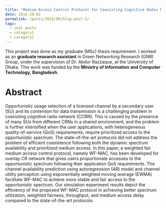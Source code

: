 ```yaml
---
title: 'Medium Access Control Protocol for Coexisting Cognitive Radio Networks'
date: 2016-10-02
permalink: /posts/2016/08/blog-post-2/
tags:
  - cool posts
  - category1
  - category2
---
```


This project was done as my graduate (MSc) thesis requirement. I worked as an **graduate research assistant** in Green Networking Research (GNR) Group, under the supervision of Dr. Abdur Razzaque, at the University of Dhaka. This work was funded by the **Ministry of Information and Computer Technology, Bangladesh**.

Abstract
======
Opportunistic usage selection of a licensed channel by a secondary user (SU) and its contention for data transmission is a challenging problem in coexisting cognitive radio network (CCRN). This is caused by the presence of many SUs from different CRNs in a shared environment, and the problem is further intensified when the user applications, with heterogeneous quality-of-service (QoS) requirements, require prioritized access to the opportunistic spectrum. The state-of-the-art protocols did not address the problem of efficient coexistence following both the dynamic spectrum availability and prioritized medium access. In this paper, a weighted fair medium access control protocol, namely WF-MAC, has been developed for overlay CR network that gives users proportionate accesses to the opportunistic spectrum following their application QoS requirements. The channel availability prediction using autoregression (AR) model and channel utility perception using exponentially weighted moving average (EWMA) facilitate WF-MAC to achieve more stable and fair access to the opportunistic spectrum. Our simulation experiment results depict the efficiency of the proposed WF-MAC protocol in achieving better spectrum utilization, weighted fairness, throughput, and medium access delay compared to the state-of-the-art protocols.